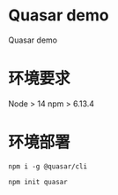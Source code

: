 # Quasar demo
Quasar demo

# 环境要求
Node > 14
npm >  6.13.4

# 环境部署
```
npm i -g @quasar/cli

npm init quasar
```